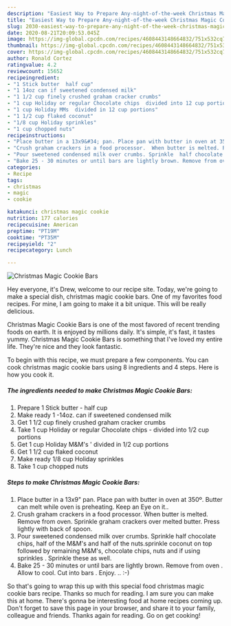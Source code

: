 ```yaml
---
description: "Easiest Way to Prepare Any-night-of-the-week Christmas Magic Cookie Bars"
title: "Easiest Way to Prepare Any-night-of-the-week Christmas Magic Cookie Bars"
slug: 2030-easiest-way-to-prepare-any-night-of-the-week-christmas-magic-cookie-bars
date: 2020-08-21T20:09:53.045Z
image: https://img-global.cpcdn.com/recipes/4608443148664832/751x532cq70/christmas-magic-cookie-bars-recipe-main-photo.jpg
thumbnail: https://img-global.cpcdn.com/recipes/4608443148664832/751x532cq70/christmas-magic-cookie-bars-recipe-main-photo.jpg
cover: https://img-global.cpcdn.com/recipes/4608443148664832/751x532cq70/christmas-magic-cookie-bars-recipe-main-photo.jpg
author: Ronald Cortez
ratingvalue: 4.2
reviewcount: 15652
recipeingredient:
- "1 Stick butter  half cup"
- "1 14oz can if sweetened condensed milk"
- "1 1/2 cup finely crushed graham cracker crumbs"
- "1 cup Holiday or regular Chocolate chips  divided into 12 cup portions"
- "1 cup Holiday MMs  divided in 12 cup portions"
- "1 1/2 cup flaked coconut"
- "1/8 cup Holiday sprinkles"
- "1 cup chopped nuts"
recipeinstructions:
- "Place butter in a 13x9&#34; pan. Place pan with butter in oven at 350º. Butter can melt while oven is preheating. Keep an Eye on it.."
- "Crush graham crackers in a food processor.  When butter is melted. Remove from oven.  Sprinkle graham crackers over melted butter. Press lightly with back of spoon."
- "Pour sweetened condensed milk over crumbs. Sprinkle  half chocolate chips,  half of the M&amp;M&#39;s and half of the nuts.sprinkle coconut on top followed by remaining M&amp;M&#39;s, chocolate chips, nuts and if using sprinkles . Sprinkle these as well."
- "Bake 25 - 30 minutes or until bars are lightly brown. Remove from oven . Allow to cool.  Cut into bars . Enjoy. ..          :-)"
categories:
- Recipe
tags:
- christmas
- magic
- cookie

katakunci: christmas magic cookie 
nutrition: 177 calories
recipecuisine: American
preptime: "PT19M"
cooktime: "PT35M"
recipeyield: "2"
recipecategory: Lunch

---
```



![Christmas Magic Cookie Bars](https://img-global.cpcdn.com/recipes/4608443148664832/751x532cq70/christmas-magic-cookie-bars-recipe-main-photo.jpg)

Hey everyone, it's Drew, welcome to our recipe site. Today, we're going to make a special dish, christmas magic cookie bars. One of my favorites food recipes. For mine, I am going to make it a bit unique. This will be really delicious.



Christmas Magic Cookie Bars is one of the most favored of recent trending foods on earth. It is enjoyed by millions daily. It's simple, it's fast, it tastes yummy. Christmas Magic Cookie Bars is something that I've loved my entire life. They're nice and they look fantastic.


To begin with this recipe, we must prepare a few components. You can cook christmas magic cookie bars using 8 ingredients and 4 steps. Here is how you cook it.

<!--inarticleads1-->

##### The ingredients needed to make Christmas Magic Cookie Bars:

1. Prepare 1 Stick butter - half cup
1. Make ready 1 -14oz. can if sweetened condensed milk
1. Get 1 1/2 cup finely crushed graham cracker crumbs
1. Take 1 cup Holiday or regular Chocolate chips - divided into 1/2 cup portions
1. Get 1 cup Holiday M&amp;M&#39;s &#39; divided in 1/2 cup portions
1. Get 1 1/2 cup flaked coconut
1. Make ready 1/8 cup Holiday sprinkles
1. Take 1 cup chopped nuts




<!--inarticleads2-->

##### Steps to make Christmas Magic Cookie Bars:

1. Place butter in a 13x9&#34; pan. Place pan with butter in oven at 350º. Butter can melt while oven is preheating. Keep an Eye on it..
1. Crush graham crackers in a food processor.  When butter is melted. Remove from oven.  Sprinkle graham crackers over melted butter. Press lightly with back of spoon.
1. Pour sweetened condensed milk over crumbs. Sprinkle  half chocolate chips,  half of the M&amp;M&#39;s and half of the nuts.sprinkle coconut on top followed by remaining M&amp;M&#39;s, chocolate chips, nuts and if using sprinkles . Sprinkle these as well.
1. Bake 25 - 30 minutes or until bars are lightly brown. Remove from oven . Allow to cool.  Cut into bars . Enjoy. ..          :-)




So that's going to wrap this up with this special food christmas magic cookie bars recipe. Thanks so much for reading. I am sure you can make this at home. There's gonna be interesting food at home recipes coming up. Don't forget to save this page in your browser, and share it to your family, colleague and friends. Thanks again for reading. Go on get cooking!

